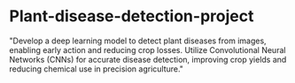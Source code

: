 # Plant-disease-detection-project
"Develop a deep learning model to detect plant diseases from images, enabling early action and reducing crop losses. Utilize Convolutional Neural Networks (CNNs) for accurate disease detection, improving crop yields and reducing chemical use in precision agriculture."
